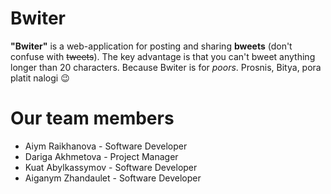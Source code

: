# Bwiter
**"Bwiter"** is a web-application for posting and sharing **bweets** (don't confuse with ~~tweets~~). The key advantage is that you can't bweet anything longer than 20 characters. Because Bwiter is for *poors*. Prosnis, Bitya, pora platit nalogi 😉  

# Our team members
- Aiym Raikhanova - Software Developer
- Dariga Akhmetova - Project Manager 
- Kuat Abylkassymov - Software Developer
- Aiganym Zhandaulet - Software Developer


